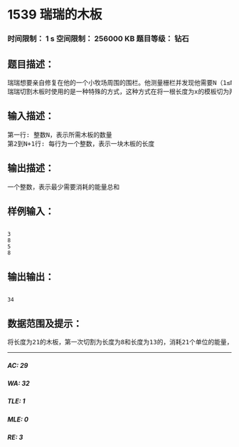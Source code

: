 # 1539 瑞瑞的木板   
### 时间限制： 1 s     空间限制： 256000 KB     题目等级： 钻石  
## 题目描述：  

<pre>
瑞瑞想要亲自修复在他的一个小牧场周围的围栏。他测量栅栏并发现他需要N（1≤N≤20,000）根木板，每根的长度为整数Li（1≤Li≤50,000）。于是，他神奇地买了一根足够长的木板，长度为所需的N根木板的长度的总和，他决定将这根木板切成所需的N根木板。（瑞瑞在切割木板时不会产生木屑，不需考虑切割时损耗的长度）
瑞瑞切割木板时使用的是一种特殊的方式，这种方式在将一根长度为x的模板切为两根时，需要消耗x个单位的能量。瑞瑞拥有无尽的能量，但现在提倡节约能量，所以作为榜样，他决定尽可能节约能量。显然，总共需要切割N-1次，问题是，每次应该怎么切呢？请编程计算最少需要消耗的能量总和。
</pre>
  
  
## 输入描述：  

<pre>
第一行: 整数N，表示所需木板的数量
第2到N+1行: 每行为一个整数，表示一块木板的长度
</pre>
  
  
## 输出描述：  

<pre>
一个整数，表示最少需要消耗的能量总和
</pre>
  
  
## 样例输入：  

<pre><code>
3
8
5
8
</code></pre>
  
  
## 输出输出：  

<pre><code>
34
</code></pre>
  
  
## 数据范围及提示：  

<pre>
将长度为21的木板，第一次切割为长度为8和长度为13的，消耗21个单位的能量，第二次将长度为13的木板切割为长度为5和8的，消耗13个单位的能量，共消耗34个单位的能量，是消耗能量最小的方案。
</pre>
  
  
***  

##### AC: 29  
##### WA: 32  
##### TLE: 1  
##### MLE: 0  
##### RE: 3  
